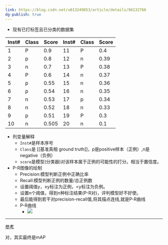 ```yaml
---
link: https://blog.csdn.net/u013249853/article/details/96132766
dg-publish: true
---
```

- 现有已打标签且已分类的数据集

|Inst#|Class|Score|Inst#|Class|Score|
|---|---|---|---|---|---|
|1|P|0.9|11|P|0.4|
|2|p|0.8|12|n|0.39|
|3|n|0.7|13|P|0.38|
|4|P|0.6|14|n|0.37|
|5|p|0.55|15|n|0.36|
|6|p|0.54|16|n|0.35|
|7|n|0.53|17|p|0.34|
|8|n|0.52|18|n|0.33|
|9|p|0.51|19|P|0.3|
|10|n|0.505|20|n|0.1|

- 列变量解释
	- `Inst#`是样本序号
	- `Class`是 [[基准真相 ground truth]]，p是positive样本（正例）,n是negative（负例）
	- `score`是模型(分类器)对该样本属于正例的可能性的打分。相当于置信度。
- P-R图像的绘制
	- Precision:模型判断正例中正确比率
	- Recall:模型判断正例的数量/总正例数
	- 设置阈值y，≥y标注为正例，<y标注为负例。
	- 设置n个阈值，得到n种标注结果(P-R对)，评判模型好不好使。
	- 最后能得到若干对precision-recall值,将其描点连线,就是P-R曲线
	- P-R曲线
		- ![](https://img-blog.csdn.net/20160721111312507)


---
[参考](https://blog.csdn.net/teminusign/article/details/51982877)[](https://tarangshah.com/blog/2018-01-27/what-is-map-understanding-the-statistic-of-choice-for-comparing-object-detection-models/)

对，其实最终是mAP